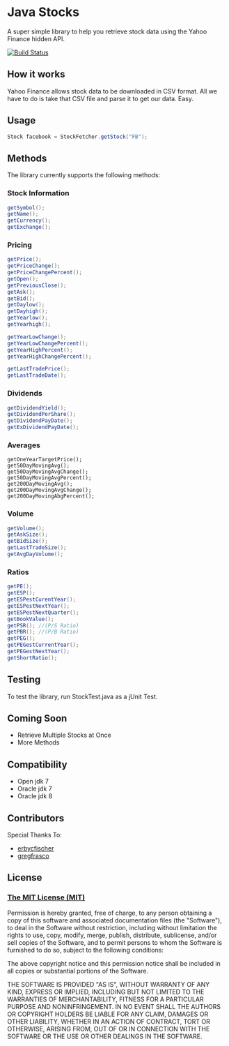 Java Stocks
============

A super simple library to help you retrieve stock data using the Yahoo Finance hidden API.

[![Build Status](https://travis-ci.org/gregfrasco/Yahoo-Finance-API.svg?branch=master)](https://travis-ci.org/gregfrasco/Yahoo-Finance-API)

## How it works

Yahoo Finance allows stock data to be downloaded in CSV format. All we have to do is take that CSV file and parse it to get our data. Easy.

## Usage

```java
Stock facebook = StockFetcher.getStock("FB");
```

## Methods

The library currently supports the following methods:

### Stock Information
```java
getSymbol();
getName();
getCurrency();
getExchange();
```

### Pricing
```java
getPrice();
getPriceChange();
getPriceChangePercent();
getOpen();
getPreviousClose();
getAsk();
getBid();
getDaylow();
getDayhigh();
getYearlow();
getYearhigh();

getYearLowChange();
getYearLowChangePercent();
getYearHighPercent();
getYearHighChangePercent();

getLastTradePrice();
getLastTradeDate();
```

### Dividends
```java
getDividendYield();
getDividendPerShare();
getDividendPayDate();
getExDividendPayDate();
```

### Averages
```
getOneYearTargetPrice();
get50DayMovingAvg();
get50DayMovingAvgChange();
get50DayMovingAvgPercent();
get200DayMovingAvg();
get200DayMovingAvgChange();
get200DayMovingAbgPercent();
```

### Volume
```java
getVolume();
getAskSize();
getBidSize();
getLastTradeSize();
getAvgDayVolume();
```

### Ratios
```java
getPE();
getESP();
getESPestCurentYear();
getESPestNextYear();
getESPestNextQuarter();
getBookValue();
getPSR(); //(P/S Ratio)
getPBR(); //(P/B Ratio)
getPEG();
getPEGestCurrentYear();
getPEGestNextYear();
getShortRatio();
```

## Testing

To test the library, run StockTest.java as a jUnit Test.

## Coming Soon

* Retrieve Multiple Stocks at Once
* More Methods

## Compatibility

* Open jdk 7
* Oracle jdk 7
* Oracle jdk 8

## Contributors

Special Thanks To:

* [erbycfischer](https://github.com/erbycfischer)
* [gregfrasco](https://github.com/gregfrasco)

## License

### [The MIT License (MIT)](http://opensource.org/licenses/mit-license.php)

Permission is hereby granted, free of charge, to any person obtaining a copy of this software and associated documentation files (the "Software"), to deal in the Software without restriction, including without limitation the rights to use, copy, modify, merge, publish, distribute, sublicense, and/or sell copies of the Software, and to permit persons to whom the Software is furnished to do so, subject to the following conditions:

The above copyright notice and this permission notice shall be included in all copies or substantial portions of the Software.

THE SOFTWARE IS PROVIDED "AS IS", WITHOUT WARRANTY OF ANY KIND, EXPRESS OR IMPLIED, INCLUDING BUT NOT LIMITED TO THE WARRANTIES OF MERCHANTABILITY, FITNESS FOR A PARTICULAR PURPOSE AND NONINFRINGEMENT. IN NO EVENT SHALL THE AUTHORS OR COPYRIGHT HOLDERS BE LIABLE FOR ANY CLAIM, DAMAGES OR OTHER LIABILITY, WHETHER IN AN ACTION OF CONTRACT, TORT OR OTHERWISE, ARISING FROM, OUT OF OR IN CONNECTION WITH THE SOFTWARE OR THE USE OR OTHER DEALINGS IN THE SOFTWARE.
